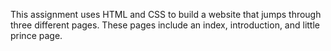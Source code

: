 This assignment uses HTML and CSS to build a website that jumps through three different pages.
These pages include an index, introduction, and little prince page. 
